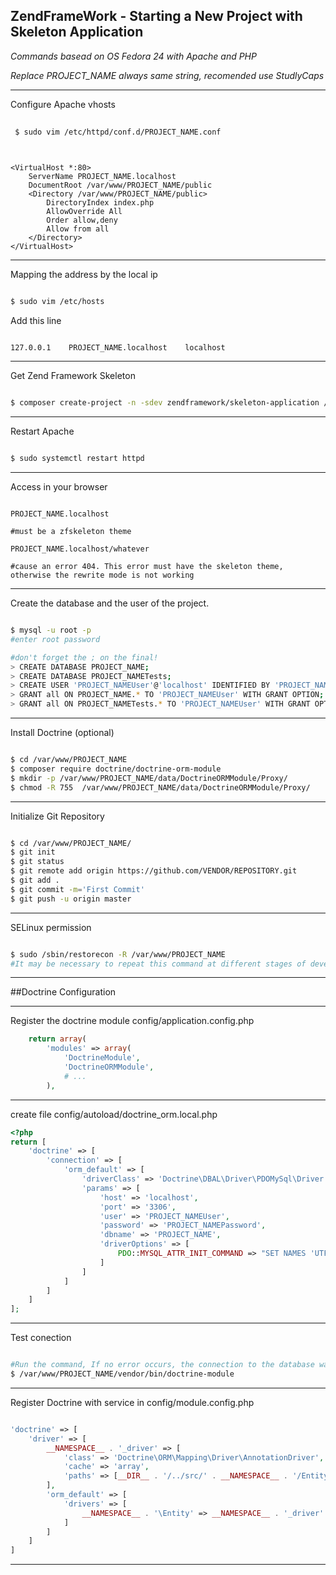 ## ZendFrameWork - Starting a New Project with Skeleton Application

*Commands basead on OS Fedora 24 with Apache and PHP*

*Replace PROJECT_NAME always same string, recomended use StudlyCaps*

*********************************************************

Configure Apache vhosts

```bash
 
 $ sudo vim /etc/httpd/conf.d/PROJECT_NAME.conf
 
```
 
```
   
<VirtualHost *:80>
    ServerName PROJECT_NAME.localhost
    DocumentRoot /var/www/PROJECT_NAME/public
    <Directory /var/www/PROJECT_NAME/public>
        DirectoryIndex index.php
        AllowOverride All
        Order allow,deny
        Allow from all
    </Directory>
</VirtualHost>

```
    
********************************************

Mapping the address by the local ip

```bash

$ sudo vim /etc/hosts

```

Add this line

```

127.0.0.1    PROJECT_NAME.localhost    localhost

```

********************************************

Get Zend Framework Skeleton
  
```bash

$ composer create-project -n -sdev zendframework/skeleton-application /var/www/PROJECT_NAME

```

********************************************

Restart Apache

```bash

$ sudo systemctl restart httpd

```

********************************************

Access in your browser

```

PROJECT_NAME.localhost 

#must be a zfskeleton theme

PROJECT_NAME.localhost/whatever

#cause an error 404. This error must have the skeleton theme, otherwise the rewrite mode is not working

```

********************************************

Create the database and the user of the project.

```bash

$ mysql -u root -p
#enter root password

#don't forget the ; on the final!
> CREATE DATABASE PROJECT_NAME; 
> CREATE DATABASE PROJECT_NAMETests;
> CREATE USER 'PROJECT_NAMEUser'@'localhost' IDENTIFIED BY 'PROJECT_NAMEPassword';
> GRANT all ON PROJECT_NAME.* TO 'PROJECT_NAMEUser' WITH GRANT OPTION;
> GRANT all ON PROJECT_NAMETests.* TO 'PROJECT_NAMEUser' WITH GRANT OPTION;

```

********************************************

Install Doctrine (optional)

```bash

$ cd /var/www/PROJECT_NAME
$ composer require doctrine/doctrine-orm-module
$ mkdir -p /var/www/PROJECT_NAME/data/DoctrineORMModule/Proxy/
$ chmod -R 755  /var/www/PROJECT_NAME/data/DoctrineORMModule/Proxy/

```
********************************************

Initialize Git Repository

```bash

$ cd /var/www/PROJECT_NAME/
$ git init
$ git status
$ git remote add origin https://github.com/VENDOR/REPOSITORY.git
$ git add .
$ git commit -m='First Commit'
$ git push -u origin master

```

********************************************

SELinux permission

```bash

$ sudo /sbin/restorecon -R /var/www/PROJECT_NAME
#It may be necessary to repeat this command at different stages of development. Take note or disable SELinux

```

********************************************

##Doctrine Configuration

********************************************

Register the doctrine module config/application.config.php

```php
    return array(
        'modules' => array(
            'DoctrineModule',
            'DoctrineORMModule',
            # ...
        ),
```

********************************************

create file config/autoload/doctrine_orm.local.php

```php
<?php
return [
    'doctrine' => [
        'connection' => [
            'orm_default' => [
                'driverClass' => 'Doctrine\DBAL\Driver\PDOMySql\Driver',
                'params' => [
                    'host' => 'localhost',
                    'port' => '3306',
                    'user' => 'PROJECT_NAMEUser',
                    'password' => 'PROJECT_NAMEPassword',
                    'dbname' => 'PROJECT_NAME',
                    'driverOptions' => [
                        PDO::MYSQL_ATTR_INIT_COMMAND => "SET NAMES 'UTF8'"
                    ]
                ]
            ]
        ]
    ]
];

```


********************************************

Test conection

```bash

#Run the command, If no error occurs, the connection to the database was successful
$ /var/www/PROJECT_NAME/vendor/bin/doctrine-module

```

********************************************

Register Doctrine with service in config/module.config.php

```php

'doctrine' => [
    'driver' => [
        __NAMESPACE__ . '_driver' => [
            'class' => 'Doctrine\ORM\Mapping\Driver\AnnotationDriver',
            'cache' => 'array',
            'paths' => [__DIR__ . '/../src/' . __NAMESPACE__ . '/Entity']
        ],
        'orm_default' => [
            'drivers' => [
                __NAMESPACE__ . '\Entity' => __NAMESPACE__ . '_driver'
            ]
        ]
    ]
]

```

********************************************


    
